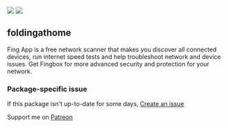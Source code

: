 [![](https://img.shields.io/chocolatey/v/fing?color=green&label=fing)](https://chocolatey.org/packages/fing) [![](https://img.shields.io/chocolatey/dt/fing)](https://chocolatey.org/packages/fing)

## foldingathome
Fing App is a free network scanner that makes you discover all connected devices, run internet 
speed tests and help troubleshoot network and device issues. Get Fingbox for more advanced security 
and protection for your network.

### Package-specific issue
If this package isn't up-to-date for some days, [Create an issue](https://github.com/tunisiano187/chocolatey-packages/issues/new)

Support me on [Patreon](https://www.patreon.com/bePatron?u=39585820)